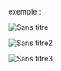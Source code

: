 exemple :

![Sans titre](https://github.com/fk-crafter/100days-of-code/assets/127132293/232ee813-f41e-409e-af5c-05bfc1135677)

![Sans titre2](https://github.com/fk-crafter/100days-of-code/assets/127132293/e2c6748b-412e-4086-ae8b-13365fb072f7)

![Sans titre3](https://github.com/fk-crafter/100days-of-code/assets/127132293/fd0cc761-e7dd-47f4-9e8c-2b46d912d168)
